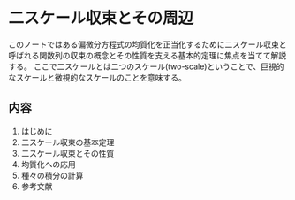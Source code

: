 
# 二スケール収束とその周辺

このノートではある偏微分方程式の均質化を正当化するために二スケール収束と呼ばれる関数列の収束の概念とその性質を支える基本的定理に焦点を当てて解説する。
ここで二スケールとは二つのスケール(two-scale)ということで、巨視的なスケールと微視的なスケールのことを意味する。

## 内容

1. はじめに
2. 二スケール収束の基本定理
3. 二スケール収束とその性質
4. 均質化への応用
5. 種々の積分の計算
6. 参考文献
